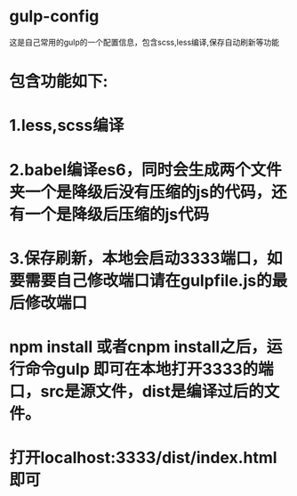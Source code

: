 # gulp-config
这是自己常用的gulp的一个配置信息，包含scss,less编译,保存自动刷新等功能

# 包含功能如下:
# 1.less,scss编译
# 2.babel编译es6，同时会生成两个文件夹一个是降级后没有压缩的js的代码，还有一个是降级后压缩的js代码
# 3.保存刷新，本地会启动3333端口，如要需要自己修改端口请在gulpfile.js的最后修改端口

# npm install 或者cnpm install之后，运行命令gulp 即可在本地打开3333的端口，src是源文件，dist是编译过后的文件。
# 打开localhost:3333/dist/index.html即可

